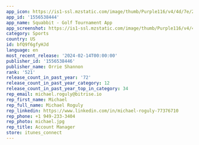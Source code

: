 ```yaml
---
app_icon: https://is1-ssl.mzstatic.com/image/thumb/Purple116/v4/4d/7e/26/4d7e268c-8107-c8cf-f855-48be1c44bb0f/AppIcon-0-0-1x_U007emarketing-0-7-0-85-220.png/1024x1024bb.png
app_id: '1556538444'
app_name: Squabbit - Golf Tournament App
app_screenshot: https://is1-ssl.mzstatic.com/image/thumb/Purple116/v4/44/2c/68/442c68c8-0ffe-15d7-1e03-5b0fda32d44d/865cd816-88bb-480b-8146-a944de732606_Apple_iPhone_11_Pro_Max_Screenshot_3.png/1242x2688bb.png
category: Sports
country: US
id: bfQ9f6gfyHJd
language: en
most_recent_release: '2024-02-14T00:00:00'
publisher_id: '1556538446'
publisher_name: Orrie Shannon
rank: '521'
release_count_in_past_year: '72'
release_count_in_past_year_category: 12
release_count_in_past_year_top_in_category: 34
rep_email: michael.roguly@bitrise.io
rep_first_name: Michael
rep_full_name: Michael Roguly
rep_linkedin: https://www.linkedin.com/in/michael-roguly-77376710
rep_phone: +1 949-233-3404
rep_photo: michael.jpg
rep_title: Account Manager
store: itunes_connect
---
```


